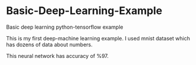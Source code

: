 # Basic-Deep-Learning-Example
Basic deep learning python-tensorflow example

This is my first deep-machine learning example. I used mnist dataset which has dozens of data about numbers. 

This neural network has accuracy of %97.
